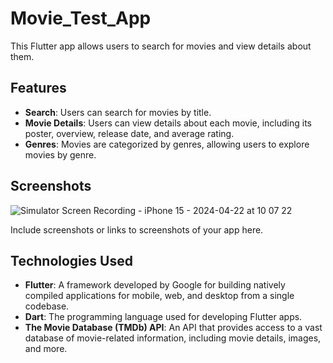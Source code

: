 # Movie_Test_App

This Flutter app allows users to search for movies and view details about them.

## Features

- **Search**: Users can search for movies by title.
- **Movie Details**: Users can view details about each movie, including its poster, overview, release date, and average rating.
- **Genres**: Movies are categorized by genres, allowing users to explore movies by genre.

## Screenshots

![Simulator Screen Recording - iPhone 15 - 2024-04-22 at 10 07 22](https://github.com/Gaiypovv/Movie_App_Test/assets/114824844/f8343861-c8b4-4e29-8125-68bf28359c39)


Include screenshots or links to screenshots of your app here.

## Technologies Used

- **Flutter**: A framework developed by Google for building natively compiled applications for mobile, web, and desktop from a single codebase.
- **Dart**: The programming language used for developing Flutter apps.
- **The Movie Database (TMDb) API**: An API that provides access to a vast database of movie-related information, including movie details, images, and more.
